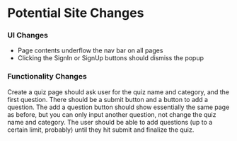 # Potential Site Changes  

### UI Changes
- Page contents underflow the nav bar on all pages
- Clicking the SignIn or SignUp buttons should dismiss the popup


### Functionality Changes
Create a quiz page should ask user for the quiz name and category, and the first question. There should be a submit button and a button to add a question.
The add a question button should show essentially the same page as before, but you can only input another question, not change the quiz name and category.
The user should be able to add questions (up to a certain limit, probably) until they hit submit and finalize the quiz.
